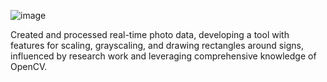 ![image](https://github.com/user-attachments/assets/c64b61f0-a699-435d-b7c8-b5182781b319)
<br>

Created and processed real-time photo data, developing a tool with features for scaling, grayscaling, and drawing rectangles around signs, influenced by research work and leveraging comprehensive knowledge of OpenCV.
